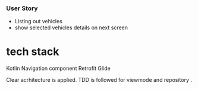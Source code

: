 ### User Story

- Listing out vehicles 
- show selected vehicles details on next screen


# tech stack

Kotlin
Navigation component
Retrofit
Glide


Clear acrhitecture is applied.
TDD is followed for  viewmode and repository .


